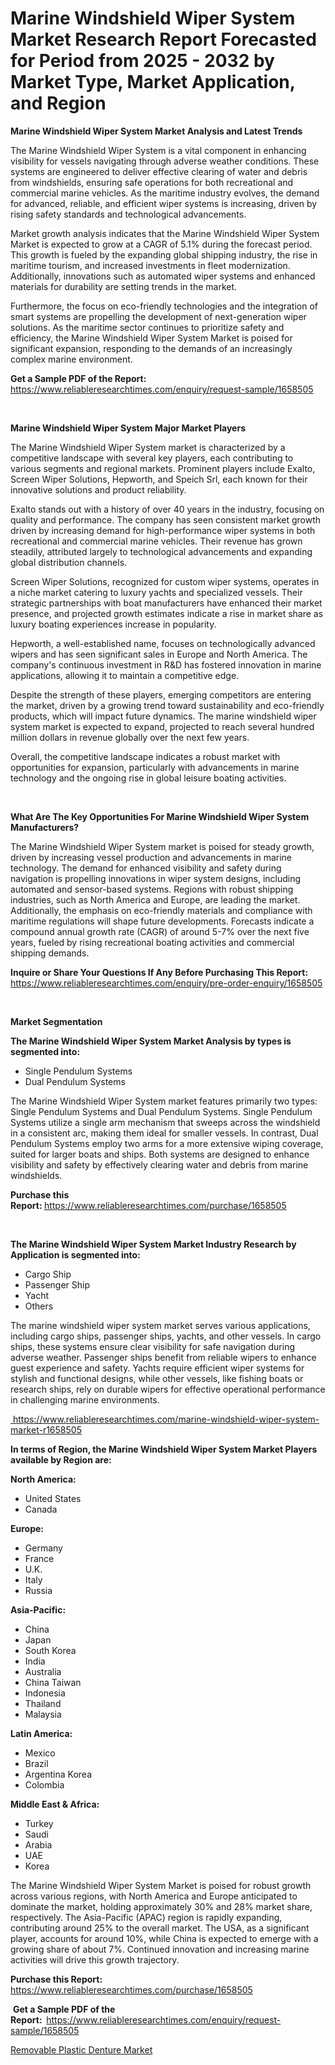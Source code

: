 <p><h1>Marine Windshield Wiper System Market Research Report Forecasted for Period from 2025 -  2032 by Market Type, Market Application, and Region</h1></p><p><strong>Marine Windshield Wiper System Market Analysis and Latest Trends</strong></p>
<p><p>The Marine Windshield Wiper System is a vital component in enhancing visibility for vessels navigating through adverse weather conditions. These systems are engineered to deliver effective clearing of water and debris from windshields, ensuring safe operations for both recreational and commercial marine vehicles. As the maritime industry evolves, the demand for advanced, reliable, and efficient wiper systems is increasing, driven by rising safety standards and technological advancements.</p><p>Market growth analysis indicates that the Marine Windshield Wiper System Market is expected to grow at a CAGR of 5.1% during the forecast period. This growth is fueled by the expanding global shipping industry, the rise in maritime tourism, and increased investments in fleet modernization. Additionally, innovations such as automated wiper systems and enhanced materials for durability are setting trends in the market.</p><p>Furthermore, the focus on eco-friendly technologies and the integration of smart systems are propelling the development of next-generation wiper solutions. As the maritime sector continues to prioritize safety and efficiency, the Marine Windshield Wiper System Market is poised for significant expansion, responding to the demands of an increasingly complex marine environment.</p></p>
<p><strong>Get a Sample PDF of the Report:&nbsp;</strong> <a href="https://www.reliableresearchtimes.com/enquiry/request-sample/1658505?utm_campaign=2179&utm_medium=2&utm_source=Github&utm_content=ia&utm_term=23032025&utm_id=marine-windshield-wiper-system">https://www.reliableresearchtimes.com/enquiry/request-sample/1658505</a></p>
<p>&nbsp;</p>
<p><strong>Marine Windshield Wiper System Major Market Players</strong></p>
<p><p>The Marine Windshield Wiper System market is characterized by a competitive landscape with several key players, each contributing to various segments and regional markets. Prominent players include Exalto, Screen Wiper Solutions, Hepworth, and Speich Srl, each known for their innovative solutions and product reliability.</p><p>Exalto stands out with a history of over 40 years in the industry, focusing on quality and performance. The company has seen consistent market growth driven by increasing demand for high-performance wiper systems in both recreational and commercial marine vehicles. Their revenue has grown steadily, attributed largely to technological advancements and expanding global distribution channels.</p><p>Screen Wiper Solutions, recognized for custom wiper systems, operates in a niche market catering to luxury yachts and specialized vessels. Their strategic partnerships with boat manufacturers have enhanced their market presence, and projected growth estimates indicate a rise in market share as luxury boating experiences increase in popularity.</p><p>Hepworth, a well-established name, focuses on technologically advanced wipers and has seen significant sales in Europe and North America. The company's continuous investment in R&D has fostered innovation in marine applications, allowing it to maintain a competitive edge.</p><p>Despite the strength of these players, emerging competitors are entering the market, driven by a growing trend toward sustainability and eco-friendly products, which will impact future dynamics. The marine windshield wiper system market is expected to expand, projected to reach several hundred million dollars in revenue globally over the next few years.</p><p>Overall, the competitive landscape indicates a robust market with opportunities for expansion, particularly with advancements in marine technology and the ongoing rise in global leisure boating activities.</p></p>
<p>&nbsp;</p>
<p><strong>What Are The Key Opportunities For Marine Windshield Wiper System Manufacturers?</strong></p>
<p><p>The Marine Windshield Wiper System market is poised for steady growth, driven by increasing vessel production and advancements in marine technology. The demand for enhanced visibility and safety during navigation is propelling innovations in wiper system designs, including automated and sensor-based systems. Regions with robust shipping industries, such as North America and Europe, are leading the market. Additionally, the emphasis on eco-friendly materials and compliance with maritime regulations will shape future developments. Forecasts indicate a compound annual growth rate (CAGR) of around 5-7% over the next five years, fueled by rising recreational boating activities and commercial shipping demands.</p></p>
<p><strong>Inquire or Share Your Questions If Any Before Purchasing This Report:</strong> <a href="https://www.reliableresearchtimes.com/enquiry/pre-order-enquiry/1658505?utm_campaign=2179&utm_medium=2&utm_source=Github&utm_content=ia&utm_term=23032025&utm_id=marine-windshield-wiper-system">https://www.reliableresearchtimes.com/enquiry/pre-order-enquiry/1658505</a></p>
<p>&nbsp;</p>
<p><strong>Market Segmentation</strong></p>
<p><strong>The Marine Windshield Wiper System Market Analysis by types is segmented into:</strong></p>
<p><ul><li>Single Pendulum Systems</li><li>Dual Pendulum Systems</li></ul></p>
<p><p>The Marine Windshield Wiper System market features primarily two types: Single Pendulum Systems and Dual Pendulum Systems. Single Pendulum Systems utilize a single arm mechanism that sweeps across the windshield in a consistent arc, making them ideal for smaller vessels. In contrast, Dual Pendulum Systems employ two arms for a more extensive wiping coverage, suited for larger boats and ships. Both systems are designed to enhance visibility and safety by effectively clearing water and debris from marine windshields.</p></p>
<p><strong>Purchase this Report:&nbsp;</strong><a href="https://www.reliableresearchtimes.com/purchase/1658505?utm_campaign=2179&utm_medium=2&utm_source=Github&utm_content=ia&utm_term=23032025&utm_id=marine-windshield-wiper-system">https://www.reliableresearchtimes.com/purchase/1658505</a></p>
<p>&nbsp;</p>
<p><strong>The Marine Windshield Wiper System Market Industry Research by Application is segmented into:</strong></p>
<p><ul><li>Cargo Ship</li><li>Passenger Ship</li><li>Yacht</li><li>Others</li></ul></p>
<p><p>The marine windshield wiper system market serves various applications, including cargo ships, passenger ships, yachts, and other vessels. In cargo ships, these systems ensure clear visibility for safe navigation during adverse weather. Passenger ships benefit from reliable wipers to enhance guest experience and safety. Yachts require efficient wiper systems for stylish and functional designs, while other vessels, like fishing boats or research ships, rely on durable wipers for effective operational performance in challenging marine environments.</p></p>
<p><a href="https://www.reliableresearchtimes.com/marine-windshield-wiper-system-market-r1658505?utm_campaign=2179&utm_medium=2&utm_source=Github&utm_content=ia&utm_term=23032025&utm_id=marine-windshield-wiper-system">&nbsp;https://www.reliableresearchtimes.com/marine-windshield-wiper-system-market-r1658505</a></p>
<p><strong>In terms of Region, the Marine Windshield Wiper System Market Players available by Region are:</strong></p>
<p>
    <p> <strong> North America: </strong>
        <ul>
            <li>United States</li>
            <li>Canada</li>
        </ul>
        </p> 
    <p> <strong> Europe: </strong>
        <ul>
            <li>Germany</li>
            <li>France</li>
            <li>U.K.</li>
            <li>Italy</li>
            <li>Russia</li>
        </ul>
        </p> 
    <p> <strong> Asia-Pacific: </strong>
        <ul>
            <li>China</li>
            <li>Japan</li>
            <li>South Korea</li>
            <li>India</li>
            <li>Australia</li>
            <li>China Taiwan</li>
            <li>Indonesia</li>
            <li>Thailand</li>
            <li>Malaysia</li>
        </ul>
        </p> 
    <p> <strong> Latin America: </strong>
        <ul>
            <li>Mexico</li>
            <li>Brazil</li>
            <li>Argentina Korea</li>
            <li>Colombia</li>
        </ul>
        </p> 
    <p> <strong> Middle East & Africa: </strong>
        <ul>
            <li>Turkey</li>
            <li>Saudi</li>
            <li>Arabia</li>
            <li>UAE</li>
            <li>Korea</li>
        </ul>
    </p>
    </p>
<p><p>The Marine Windshield Wiper System Market is poised for robust growth across various regions, with North America and Europe anticipated to dominate the market, holding approximately 30% and 28% market share, respectively. The Asia-Pacific (APAC) region is rapidly expanding, contributing around 25% to the overall market. The USA, as a significant player, accounts for around 10%, while China is expected to emerge with a growing share of about 7%. Continued innovation and increasing marine activities will drive this growth trajectory.</p></p>
<p><strong>Purchase this Report: </strong><a href="https://www.reliableresearchtimes.com/purchase/1658505?utm_campaign=2179&utm_medium=2&utm_source=Github&utm_content=ia&utm_term=23032025&utm_id=marine-windshield-wiper-system">https://www.reliableresearchtimes.com/purchase/1658505</a></p>
<p>&nbsp;<strong>Get a Sample PDF of the Report:&nbsp;&nbsp;</strong><a href="https://www.reliableresearchtimes.com/enquiry/request-sample/1658505?utm_campaign=2179&utm_medium=2&utm_source=Github&utm_content=ia&utm_term=23032025&utm_id=marine-windshield-wiper-system">https://www.reliableresearchtimes.com/enquiry/request-sample/1658505</a></p>
<p><strong></strong></p>
<p><p><a href="https://github.com/JakirUddin651/Market-Research-Report-List-2/blob/main/removable-plastic-denture-market.md?utm_campaign=2179&utm_medium=2&utm_source=Github&utm_content=ia&utm_term=23032025&utm_id=marine-windshield-wiper-system">Removable Plastic Denture Market</a></p></p>